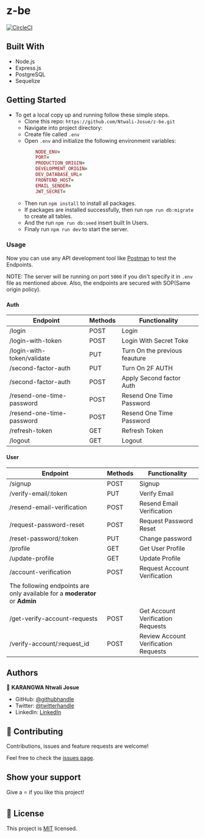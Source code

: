 # z-be

[![CircleCI](https://dl.circleci.com/status-badge/img/gh/Ntwali-Josue/z-be/tree/main.svg?style=svg&circle-token=fbb9a801bdf2d6d2c45cd9aac8e6420c6508ca47)](https://dl.circleci.com/status-badge/redirect/gh/Ntwali-Josue/z-be/tree/main)

## Built With
- Node.js
- Express.js
- PostgreSQL
- Sequelize

## Getting Started
- To get a local copy up and running follow these simple steps.
  - Clone this repo: `https://github.com/Ntwali-Josue/z-be.git`
  - Navigate into project directory:
  - Create file called `.env`
  - Open `.env` and initialize the following environment variables:
    ```ruby
        NODE_ENV= 
        PORT= 
        PRODUCTION_ORIGIN= 
        DEVELOPMENT_ORIGIN=
        DEV_DATABASE_URL= 
        FRONTEND_HOST=
        EMAIL_SENDER= 
        JWT_SECRET= 
    ```
  - Then run `npm install` to install all packages.
  - If packages are installed successfully, then run `npm run db:migrate` to create all tables.
  - And the run `npm run db:seed` insert built In Users.
  - Finaly run `npm run dev` to start the server.

### Usage
  Now you can use any API development tool like [Postman](https://www.postman.com/) to test the Endpoints.

  NOTE: The server will be running on port `5000` if you din't specify it in `.env` file as mentioned above. Also, the endpoints are secured with SOP(Same origin policy).
###
#### Auth
| Endpoint                            | Methods   | Functionality             |
| ------------------------------------|-----------|---------------------------|
| /login                              | POST      | Login                     |
| /login-with-token                   | POST      | Login With Secret Toke    |
| /login-with-token/validate          | PUT       | Turn On the previous feauture  |
| /second-factor-auth                 | PUT       | Turn On 2F AUTH  |
| /second-factor-auth                 | POST      | Apply Second factor Auth  |
| /resend-one-time-password           | POST      | Resend One Time Password  |
| /resend-one-time-password           | POST      | Resend One Time Password  |
| /refresh-token                      | GET       | Refresh Token  |
| /logout                             | GET       | Logout  |

#### User
| Endpoint                            | Methods   | Functionality             |
| ------------------------------------|-----------|---------------------------|
| /signup                             | POST      | Signup                    |
| /verify-email/:token                | PUT       | Verify Email       |
| /resend-email-verification          | POST       | Resend Email Verification |
| /request-password-reset             | POST       | Request Password Reset |
| /reset-password/:token              | PUT       | Change password |
| /profile                            | GET       | Get User Profile |
| /update-profile                     | GET       | Update Profile |
| /account-verification               | POST       | Request Account Verification |
The following endpoints are only available for a **moderator** or **Admin** |
| /get-verify-account-requests        | POST       | Get Account Verification Requests |
| /verify-account/:request_id         | POST       | Review Account Verification Requests |


## Authors

👤 **KARANGWA Ntwali Josue**

- GitHub: [@githubhandle](https://github.com/Ntwali-Josue)
- Twitter: [@twitterhandle](https://twitter.com/JosueNtwali)
- LinkedIn: [LinkedIn](https://www.linkedin.com/in/karangwa)

## 🤝 Contributing

Contributions, issues and feature requests are welcome!

Feel free to check the [issues page](https://github.com/Ntwali-Josue/issues/z-fe).

## Show your support

Give a ⭐️ if you like this project!

## 📝 License

This project is [MIT](./LICENSE) licensed.
